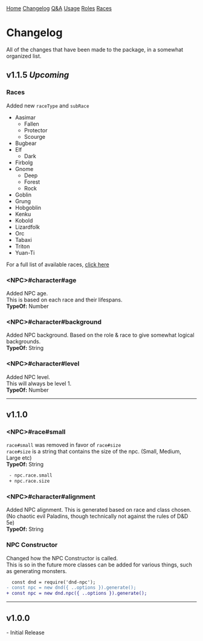 <script defer src="./modules/functions.js"></script>
<title>D&D NPC</title>
<link rel="stylesheet" type="text/css" href="style.css">
<div class="topnav" id="topNavbar">
<a href="./index.html">Home</a>
<a href="./changelog.html">Changelog</a>
<a href="./qa.html">Q&A</a>
<a href="./usage.html">Usage</a>
<a href="./roleTypes.html">Roles</a>
<a href="./raceTypes.html">Races</a>
</div>

# **Changelog**
All of the changes that have been made to the package, in a somewhat organized list.<br>
## **v1.1.5** *Upcoming*
### **Races**
Added new `raceType` and `subRace`
- Aasimar
	- Fallen
	- Protector
	- Scourge
- Bugbear
- Elf
	- Dark
- Firbolg
- Gnome
	- Deep
	- Forest
	- Rock
- Goblin
- Grung
- Hobgoblin
- Kenku
- Kobold
- Lizardfolk
- Orc
- Tabaxi
- Triton
- Yuan-Ti<br>

For a full list of available races, [click here](./raceTypes.html)

### **\<NPC>#character#age**
Added NPC age.<br>
This is based on each race and their lifespans.<br>
**TypeOf:** Number

### **\<NPC>#character#background**
Added NPC background.
Based on the role & race to give somewhat logical backgrounds.<br>
**TypeOf:** String

### **\<NPC>#character#level**
Added NPC level.<br>
This will always be level 1.<br>
**TypeOf:** Number
<hr>

## **v1.1.0**
### **\<NPC>#race#small**
`race#small` was removed in favor of `race#size`<br>
`race#size` is a string that contains the size of the npc. (Small, Medium, Large etc)<br>
**TypeOf:** String

```diff
 - npc.race.small
 + npc.race.size
```

### **\<NPC>#character#alignment**
Added NPC alignment. This is generated based on race and class chosen.<br>
(No chaotic evil Paladins, though technically not against the rules of D&D 5e)<br>
**TypeOf:** String

### **NPC Constructor**
Changed how the NPC Constructor is called.<br>
This is so in the future more classes can be added for various things, such as generating monsters.

```diff
  const dnd = require('dnd-npc');
- const npc = new dnd({ ..options }).generate();
+ const npc = new dnd.npc({ ..options }).generate();
```

<hr>

## **v1.0.0**
\- Initial Release

